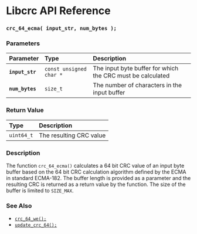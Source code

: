 # Libcrc API Reference

### `crc_64_ecma( input_str, num_bytes );`

### Parameters

| Parameter | Type | Description |
| :--- | :--- | :--- |
|**`input_str`**|`const unsigned char *`|The input byte buffer for which the CRC must be calculated|
|**`num_bytes`**|`size_t`|The number of characters in the input buffer|

### Return Value

| Type | Description |
| :--- | :--- |
|`uint64_t`|The resulting CRC value|

### Description

The function `crc_64_ecma()` calculates a 64 bit CRC value of an input byte buffer based on the 64 bit CRC calculation
algorithm defined by the ECMA in standard ECMA-182. The buffer length is provided as a parameter and the resulting CRC
is returned as a return value by the function. The size of the buffer is limited to `SIZE_MAX`.

### See Also

* [`crc_64_we();`](crc_64_we.md)
* [`update_crc_64();`](update_crc_64.md)
